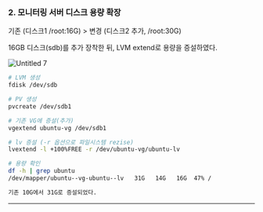 ### 2. 모니터링 서버 디스크 용량 확장

기존 (디스크1 /root:16G) > 변경 (디스크2 추가, /root:30G) 

16GB 디스크(sdb)를 추가 장착한 뒤, LVM extend로 용량을 증설하였다.

![Untitled 7](https://user-images.githubusercontent.com/84123877/207513281-147114c3-39c6-4b48-88db-3a57f464c3a3.png)


```bash
# LVM 생성
fdisk /dev/sdb

# PV 생성
pvcreate /dev/sdb1

# 기존 VG에 증설(추가)
vgextend ubuntu-vg /dev/sdb1

# lv 증설 (-r 옵션으로 파일시스템 rezise)
lvextend -l +100%FREE -r /dev/ubuntu-vg/ubuntu-lv

# 용량 확인
df -h | grep ubuntu
/dev/mapper/ubuntu--vg-ubuntu--lv   31G   14G   16G  47% /

기존 10G에서 31G로 증설되었다.
```

---
